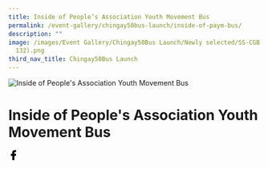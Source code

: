 ```yaml
---
title: Inside of People’s Association Youth Movement Bus
permalink: /event-gallery/chingay50bus-launch/inside-of-paym-bus/
description: ""
image: /images/Event Gallery/Chingay50Bus Launch/Newly selected/SS-CGB (103 of
  132).png
third_nav_title: Chingay50Bus Launch
---
```

![Inside of People's Association Youth Movement Bus](/images/Event%20Gallery/Chingay50Bus%20Launch/Newly%20selected/SS-CGB%20(103%20of%20132).png)
# **Inside of People's Association Youth Movement Bus**

<a href="http://www.facebook.com/sharer.php?u=http://www.chingay.gov.sg/image/event-gallery/inside-of-paym-bus" style="float:left;">
	<img src="/images/facebook.png" style="width:auto;height:20px;">
</a>